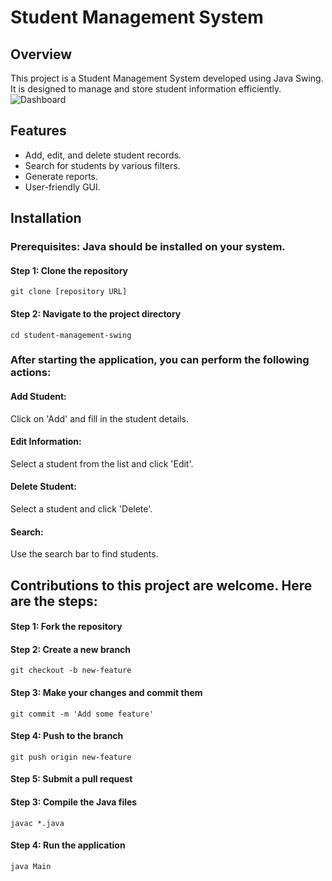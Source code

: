 # Student Management System

## Overview
This project is a Student Management System developed using Java Swing. It is designed to manage and store student information efficiently.  
![Dashboard](https://drive.google.com/file/d/1fWokJjrAFU04cfqfsduqpcQYLKY4UxO0/)


## Features
- Add, edit, and delete student records.
- Search for students by various filters.
- Generate reports.
- User-friendly GUI.

## Installation
### Prerequisites: Java should be installed on your system.

#### Step 1: Clone the repository
```git clone [repository URL]```

#### Step 2: Navigate to the project directory
```cd student-management-swing```
### After starting the application, you can perform the following actions:

#### Add Student: 
Click on 'Add' and fill in the student details.

#### Edit Information: 
Select a student from the list and click 'Edit'.

#### Delete Student: 
Select a student and click 'Delete'.

#### Search: 
Use the search bar to find students.
## Contributions to this project are welcome. Here are the steps:

#### Step 1: Fork the repository
#### Step 2: Create a new branch
```git checkout -b new-feature```

#### Step 3: Make your changes and commit them
```git commit -m 'Add some feature'```

#### Step 4: Push to the branch
```git push origin new-feature```

#### Step 5: Submit a pull request

#### Step 3: Compile the Java files
```javac *.java```

#### Step 4: Run the application
```java Main```
